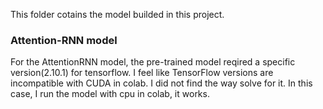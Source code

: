 This folder cotains the model builded in this project.
### Attention-RNN model
For the AttentionRNN model, the pre-trained model reqired a specific version(2.10.1) for tensorflow.
I feel like TensorFlow versions are incompatible with CUDA in colab. I did not find the way solve for it.
In this case, I run the model with cpu in colab, it works.


